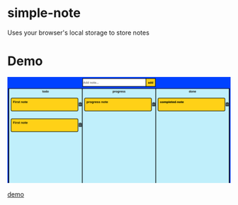 # simple-note

Uses your browser's local storage to store notes


# Demo

![](https://github.com/ysnacrk/simple-note/blob/master/src/demo.png)

[demo](https://loving-stonebraker-13fa05.netlify.app/)
